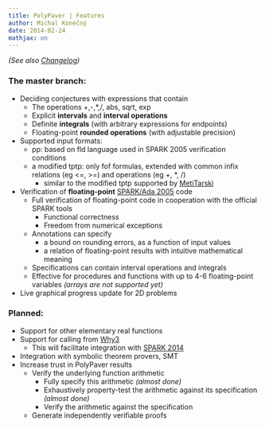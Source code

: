 ```yaml
---
title: PolyPaver | Features
author: Michal Konečný
date: 2014-02-24
mathjax: on
---
```


*(See also [Changelog](Changelog.html))*

### The master branch:

* Deciding conjectures with expressions that contain
    * The operations +,-,*,/, abs, sqrt, exp <!--, sin, cos -->
    * Explicit **intervals** and **interval operations**
    * Definite **integrals** (with arbitrary expressions for endpoints)
    * Floating-point **rounded operations** (with adjustable precision)
* Supported input formats:
    * pp: based on fld language used in SPARK 2005 verification conditions
    * a modified tptp: only fof formulas, extended with common infix relations (eg <=, >=) and operations (eg +, *, /)
         * similar to the modified tptp supported by [MetiTarski](http://www.cl.cam.ac.uk/~lp15/papers/Arith/)
* Verification of **floating-point** [SPARK/Ada 2005](http://en.wikipedia.org/wiki/SPARK_(programming_language)) code
    * Full verification of floating-point code in cooperation with the official SPARK tools
         * Functional correctness
         * Freedom from numerical exceptions
    * Annotations can specify 
         * a bound on rounding errors, as a function of input values
         * a relation of floating-point results with intuitive mathematical meaning  
    * Specifications can contain interval operations and integrals
    * Effective for procedures and functions with up to 4-6 floating-point variables
       *(arrays are not supported yet)*
* Live graphical progress update for 2D problems

### Planned:

  * Support for other elementary real functions
  * Support for calling from [Why3](http://why3.lri.fr/)
    * This will facilitate integration with [SPARK 2014](http://www.spark-2014.org/)
  * Integration with symbolic theorem provers, SMT
  * Increase trust in PolyPaver results
    * Verify the underlying function arithmetic
        * Fully specify this arithmetic *(almost done)*
        * Exhaustively property-test the arithmetic against its specification *(almost done)*
        * Verify the arithmetic against the specification
    * Generate independently verifiable proofs




